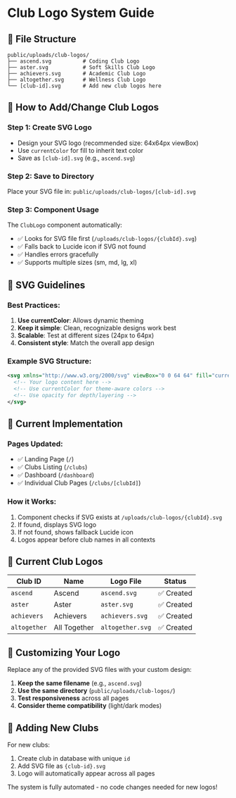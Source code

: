 # Club Logo System Guide

## 📁 File Structure
```
public/uploads/club-logos/
├── ascend.svg          # Coding Club Logo
├── aster.svg           # Soft Skills Club Logo  
├── achievers.svg       # Academic Club Logo
├── altogether.svg      # Wellness Club Logo
└── [club-id].svg       # Add new club logos here
```

## 🎨 How to Add/Change Club Logos

### Step 1: Create SVG Logo
- Design your SVG logo (recommended size: 64x64px viewBox)
- Use `currentColor` for fill to inherit text color
- Save as `[club-id].svg` (e.g., `ascend.svg`)

### Step 2: Save to Directory
Place your SVG file in: `public/uploads/club-logos/[club-id].svg`

### Step 3: Component Usage
The `ClubLogo` component automatically:
- ✅ Looks for SVG file first (`/uploads/club-logos/{clubId}.svg`)
- ✅ Falls back to Lucide icon if SVG not found
- ✅ Handles errors gracefully
- ✅ Supports multiple sizes (sm, md, lg, xl)

## 🔧 SVG Guidelines

### Best Practices:
1. **Use currentColor**: Allows dynamic theming
2. **Keep it simple**: Clean, recognizable designs work best
3. **Scalable**: Test at different sizes (24px to 64px)
4. **Consistent style**: Match the overall app design

### Example SVG Structure:
```svg
<svg xmlns="http://www.w3.org/2000/svg" viewBox="0 0 64 64" fill="currentColor">
  <!-- Your logo content here -->
  <!-- Use currentColor for theme-aware colors -->
  <!-- Use opacity for depth/layering -->
</svg>
```

## 🎯 Current Implementation

### Pages Updated:
- ✅ Landing Page (`/`)
- ✅ Clubs Listing (`/clubs`)
- ✅ Dashboard (`/dashboard`)  
- ✅ Individual Club Pages (`/clubs/[clubId]`)

### How it Works:
1. Component checks if SVG exists at `/uploads/club-logos/{clubId}.svg`
2. If found, displays SVG logo
3. If not found, shows fallback Lucide icon
4. Logos appear before club names in all contexts

## 🚀 Current Club Logos

| Club ID | Name | Logo File | Status |
|---------|------|-----------|--------|
| `ascend` | Ascend | `ascend.svg` | ✅ Created |
| `aster` | Aster | `aster.svg` | ✅ Created |
| `achievers` | Achievers | `achievers.svg` | ✅ Created |
| `altogether` | All Together | `altogether.svg` | ✅ Created |

## 🎨 Customizing Your Logo

Replace any of the provided SVG files with your custom design:

1. **Keep the same filename** (e.g., `ascend.svg`)
2. **Use the same directory** (`public/uploads/club-logos/`)
3. **Test responsiveness** across all pages
4. **Consider theme compatibility** (light/dark modes)

## 🔄 Adding New Clubs

For new clubs:
1. Create club in database with unique `id`
2. Add SVG file as `{club-id}.svg`
3. Logo will automatically appear across all pages

The system is fully automated - no code changes needed for new logos!
